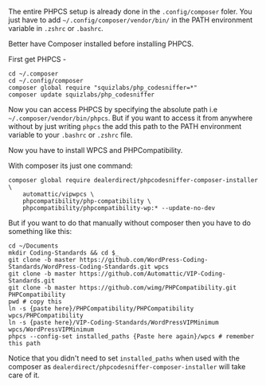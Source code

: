 The entire PHPCS setup is already done in the `.config/composer` foler. You just have to add `~/.config/composer/vendor/bin/` in the PATH environment variable in `.zshrc` or `.bashrc`.

Better have Composer installed before installing PHPCS.

First get PHPCS -
```
cd ~/.composer
cd ~/.config/composer
composer global require "squizlabs/php_codesniffer=*"
composer update squizlabs/php_codesniffer
```

Now you can access PHPCS by specifying the absolute path i.e `~/.composer/vendor/bin/phpcs`. But if you want to access it from anywhere without by just writing `phpcs` the add this path to the PATH environment variable to your `.bashrc` or `.zshrc` file.

Now you have to install WPCS and PHPCompatibility.

With composer its just one command:

```
composer global require dealerdirect/phpcodesniffer-composer-installer \
	automattic/vipwpcs \
	phpcompatibility/php-compatibility \
	phpcompatibility/phpcompatibility-wp:* --update-no-dev
```

But if you want to do that manually without composer then you have to do something like this:

```
cd ~/Documents
mkdir Coding-Standards && cd $_
git clone -b master https://github.com/WordPress-Coding-Standards/WordPress-Coding-Standards.git wpcs
git clone -b master https://github.com/Automattic/VIP-Coding-Standards.git
git clone -b master https://github.com/wimg/PHPCompatibility.git PHPCompatibility
pwd # copy this
ln -s {paste here}/PHPCompatibility/PHPCompatibility wpcs/PHPCompatibility
ln -s {paste here}/VIP-Coding-Standards/WordPressVIPMinimum wpcs/WordPressVIPMinimum
phpcs --config-set installed_paths {Paste here again}/wpcs # remember this path
```

Notice that you didn't need to set `installed_paths` when used with the composer as `dealerdirect/phpcodesniffer-composer-installer` will take care of it.
